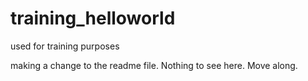 # training_helloworld
used for training purposes

making a change to the readme file.   Nothing to see here.  Move along.
